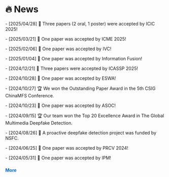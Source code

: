 # 🔥 News
<!-- 最新消息（始终显示） -->
<div class="recent-news">
  <p>- [2025/04/28] 🎉 Three papers (2 oral, 1 poster) were accepted by ICIC 2025!</p>
  <p>- [2025/03/21] 🎉 One paper was accepted by ICME 2025!</p>
  <p>- [2025/02/06] 🎉 One paper was accepted by IVC!</p>
  <p>- [2025/01/04] 🎉 One paper was accepted by Information Fusion!</p>
  <p>- [2024/12/21] 🎉 Three papers were accepted by ICASSP 2025!</p>
  <p>- [2024/10/28] 🎉 One paper was accepted by ESWA!</p>
  <p>- [2024/10/27] 🏆 We won the Outstanding Paper Award in the 5th CSIG ChinaMFS Conference.</p>
  <p>- [2024/10/23] 🎉 One paper was accepted by ASOC!</p>
  <p>- [2024/09/15] 🏆 Our team won the Top 20 Excellence Award in The Global Multimedia Deepfake Detection.</p>
  <p>- [2024/08/26] 🎉 A proactive deepfake detection project was funded by NSFC.</p>
  <p>- [2024/06/25] 🎉 One paper was accepted by PRCV 2024!</p>
  <p>- [2024/05/31] 🎉 One paper was accepted by IPM!</p>
</div>

<!-- 旧消息（默认隐藏） -->
<details id="oldNews">
  <summary class="more-button">More</summary>
  <div class="older-news">
    <p>- [2024/04/11] 🎓 I was selected as a doctoral supervisor.</p>
    <p>- [2024/04/03] 🎤 I was invited to participate in the 12th Boda Information Forum and gave a report.</p>
    <!-- 更多旧消息... -->
  </div>
</details>

<style>
  .more-button {
    cursor: pointer;
    color: #0366d6;
    font-weight: bold;
    padding: 8px 0;
    display: inline-block;
  }
  .older-news {
    margin-top: 10px;
    border-left: 2px solid #eee;
    padding-left: 15px;
  }
</style>

<script>
  // 自动隐藏超过5条后的内容
  document.addEventListener('DOMContentLoaded', () => {
    const newsItems = document.querySelectorAll('p');
    const maxRecent = 5; // 显示的最新消息数量
    
    if(newsItems.length > maxRecent) {
      for(let i = maxRecent; i < newsItems.length; i++) {
        newsItems[i].classList.add('older-news-item');
      }
    }
  });
</script>
